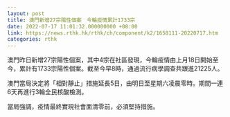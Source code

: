```yaml
---
layout: post
title: 澳門新增27宗陽性個案　今輪疫情累計1733宗
date: 2022-07-17 11:01:32.000000000 +08:00
link: https://news.rthk.hk/rthk/ch/component/k2/1658111-20220717.htm
categories: rthk
---
```


澳門昨日新增27宗陽性個案，其中4宗在社區發現，今輪疫情由上月18日開始至今，累計有1733宗陽性個案。截至今早8時，通過流行病學調查共跟進21225人。

澳門當局決定將「相對靜止」措施延長5日，由明日至星期六凌晨零時。期間一連6天再進行3輪全民核酸檢測。

當局強調，疫情最終實現社會面清零前，必須堅持措施。
